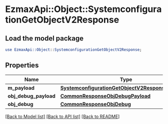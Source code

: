 # EzmaxApi::Object::SystemconfigurationGetObjectV2Response

## Load the model package
```perl
use EzmaxApi::Object::SystemconfigurationGetObjectV2Response;
```

## Properties
Name | Type | Description | Notes
------------ | ------------- | ------------- | -------------
**m_payload** | [**SystemconfigurationGetObjectV2ResponseMPayload**](SystemconfigurationGetObjectV2ResponseMPayload.md) |  | 
**obj_debug_payload** | [**CommonResponseObjDebugPayload**](CommonResponseObjDebugPayload.md) |  | [optional] 
**obj_debug** | [**CommonResponseObjDebug**](CommonResponseObjDebug.md) |  | [optional] 

[[Back to Model list]](../README.md#documentation-for-models) [[Back to API list]](../README.md#documentation-for-api-endpoints) [[Back to README]](../README.md)



